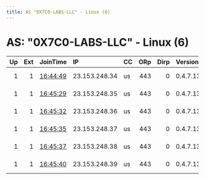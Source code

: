 ```yaml
---
title: AS "0X7C0-LABS-LLC" - Linux (6)
---
```


# AS: "0X7C0-LABS-LLC" - Linux (6)

|   Up |   Ext | JoinTime                                                                                              | IP            | CC   |   ORp |   Dirp | Version   | Contact                      | Nickname   |   eFamMembers |
|-----:|------:|:------------------------------------------------------------------------------------------------------|:--------------|:-----|------:|-------:|:----------|:-----------------------------|:-----------|--------------:|
|    1 |     1 | [16:44:49](https://nusenu.github.io/OrNetStats/w/relay/6B2C200896250BB9D326269D0DDD494EE0339750.html) | 23.153.248.34 | us   |   443 |      0 | 0.4.7.13  | Jordan &lt;noc@0x7c0.com&gt; | 0x7c0      |            10 |
|    1 |     1 | [16:45:29](https://nusenu.github.io/OrNetStats/w/relay/802D905052FF43467F8A8785153C36076A56E5D6.html) | 23.153.248.35 | us   |   443 |      0 | 0.4.7.13  | Jordan &lt;noc@0x7c0.com&gt; | 0x7c0      |            10 |
|    1 |     1 | [16:45:32](https://nusenu.github.io/OrNetStats/w/relay/4ECC3D430A1B944BAC932B831ABE641F8DDEEC9F.html) | 23.153.248.36 | us   |   443 |      0 | 0.4.7.13  | Jordan &lt;noc@0x7c0.com&gt; | 0x7c0      |            10 |
|    1 |     1 | [16:45:35](https://nusenu.github.io/OrNetStats/w/relay/E74FE1B23725E94540494339FBF4AC3DB8FB2631.html) | 23.153.248.37 | us   |   443 |      0 | 0.4.7.13  | Jordan &lt;noc@0x7c0.com&gt; | 0x7c0      |            10 |
|    1 |     1 | [16:45:37](https://nusenu.github.io/OrNetStats/w/relay/96E80699EEA339F33A9E9DD8892821B1CB4C88BC.html) | 23.153.248.38 | us   |   443 |      0 | 0.4.7.13  | Jordan &lt;noc@0x7c0.com&gt; | 0x7c0      |            10 |
|    1 |     1 | [16:45:40](https://nusenu.github.io/OrNetStats/w/relay/930DD13438F81C62E115EA5120ADB97D6093F403.html) | 23.153.248.39 | us   |   443 |      0 | 0.4.7.13  | Jordan &lt;noc@0x7c0.com&gt; | 0x7c0      |            10 |

